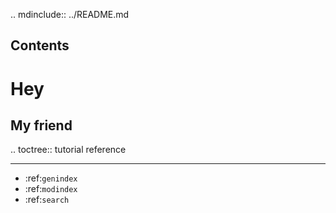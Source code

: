 .. mdinclude:: ../README.md

Contents
--------

# Hey

## My friend

.. toctree::
    tutorial
    reference

---

* :ref:`genindex`
* :ref:`modindex`
* :ref:`search`
